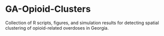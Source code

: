 # GA-Opioid-Clusters
Collection of R scripts, figures, and simulation results for detecting spatial clustering of opioid-related overdoses in Georgia.
